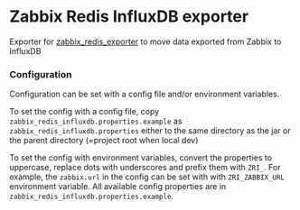 # Zabbix Redis InfluxDB exporter

Exporter for [zabbix_redis_exporter](https://github.com/Scrin/zabbix_redis_exporter) to move data exported from Zabbix to InfluxDB

### Configuration

Configuration can be set with a config file and/or environment variables.

To set the config with a config file, copy `zabbix_redis_influxdb.properties.example` as `zabbix_redis_influxdb.properties` either to the same directory as the jar or the parent directory (=project root when local dev)

To set the config with environment variables, convert the properties to uppercase, replace dots with underscores and prefix them with `ZRI_`. For example, the `zabbix.url` in the config can be set with with `ZRI_ZABBIX_URL` environment variable. All available config properties are in `zabbix_redis_influxdb.properties.example`.
